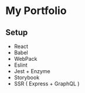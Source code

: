 # My Portfolio

## Setup

- React
- Babel
- WebPack
- Eslint
- Jest + Enzyme
- Storybook
- SSR ( Express + GraphQL )

